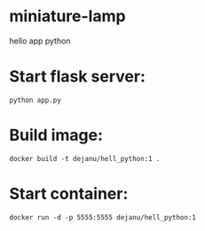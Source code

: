 # miniature-lamp
hello app python

# Start flask server:
`python app.py`

# Build image:
`docker build -t dejanu/hell_python:1 .`

# Start container:
`docker run -d -p 5555:5555 dejanu/hell_python:1`
